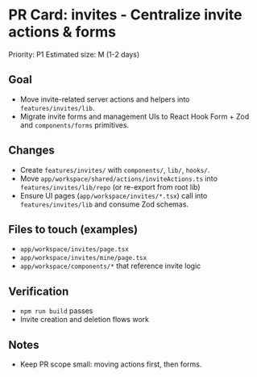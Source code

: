 # PR Card: invites - Centralize invite actions & forms

Priority: P1
Estimated size: M (1-2 days)

## Goal

- Move invite-related server actions and helpers into `features/invites/lib`.
- Migrate invite forms and management UIs to React Hook Form + Zod and `components/forms` primitives.

## Changes

- Create `features/invites/` with `components/`, `lib/`, `hooks/`.
- Move `app/workspace/shared/actions/inviteActions.ts` into `features/invites/lib/repo` (or re-export from root lib)
- Ensure UI pages (`app/workspace/invites/*.tsx`) call into `features/invites/lib` and consume Zod schemas.

## Files to touch (examples)

- `app/workspace/invites/page.tsx`
- `app/workspace/invites/mine/page.tsx`
- `app/workspace/components/*` that reference invite logic

## Verification

- `npm run build` passes
- Invite creation and deletion flows work

## Notes

- Keep PR scope small: moving actions first, then forms.

